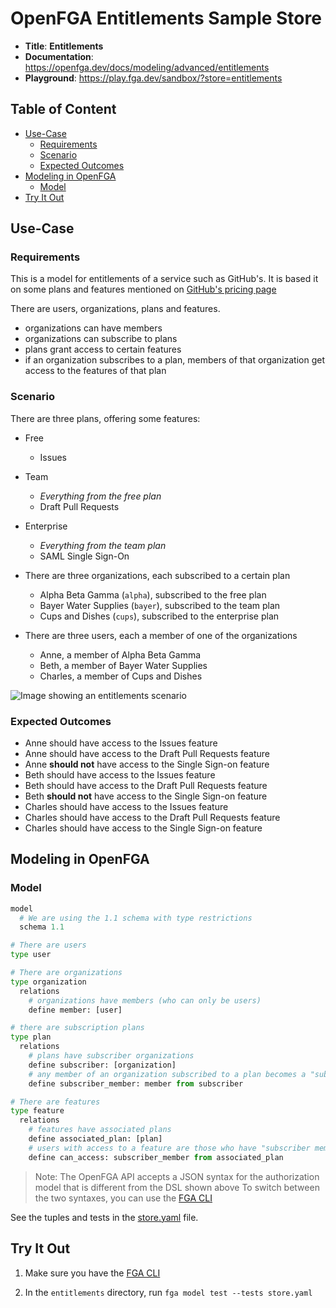 # OpenFGA Entitlements Sample Store

* **Title**: **Entitlements** 
* **Documentation**: https://openfga.dev/docs/modeling/advanced/entitlements
* **Playground**: https://play.fga.dev/sandbox/?store=entitlements

## Table of Content
- [Use-Case](#use-case)
  - [Requirements](#requirements)
  - [Scenario](#scenario)
  - [Expected Outcomes](#expected-outcomes)
- [Modeling in OpenFGA](#modeling-in-openfga)
  - [Model](#model)
- [Try It Out](#try-it-out)

## Use-Case

### Requirements

This is a model for entitlements of a service such as GitHub's. It is based it on some plans and features mentioned on [GitHub's pricing page](https://github.com/pricing)

There are users, organizations, plans and features.
- organizations can have members
- organizations can subscribe to plans
- plans grant access to certain features
- if an organization subscribes to a plan, members of that organization get access to the features of that plan

### Scenario

There are three plans, offering some features:
- Free
  - Issues
- Team
  - _Everything from the free plan_
  - Draft Pull Requests
- Enterprise
  - _Everything from the team plan_
  - SAML Single Sign-On

- There are three organizations, each subscribed to a certain plan

  - Alpha Beta Gamma (`alpha`), subscribed to the free plan
  - Bayer Water Supplies (`bayer`), subscribed to the team plan
  - Cups and Dishes (`cups`), subscribed to the enterprise plan

- There are three users, each a member of one of the organizations
  - Anne, a member of Alpha Beta Gamma
  - Beth, a member of Bayer Water Supplies
  - Charles, a member of Cups and Dishes

<img src="https://openfga.dev/assets/images/entitlements-requirements-fdd4048edc4d4b3b78785f4c0671e0b1.svg" style="max-width: 30rem;" alt="Image showing an entitlements scenario">

### Expected Outcomes

- Anne should have access to the Issues feature
- Anne should have access to the Draft Pull Requests feature
- Anne **should not** have access to the Single Sign-on feature
- Beth should have access to the Issues feature
- Beth should have access to the Draft Pull Requests feature
- Beth **should not** have access to the Single Sign-on feature
- Charles should have access to the Issues feature
- Charles should have access to the Draft Pull Requests feature
- Charles should have access to the Single Sign-on feature

## Modeling in OpenFGA

### Model

```python
model
  # We are using the 1.1 schema with type restrictions
  schema 1.1

# There are users
type user

# There are organizations
type organization
  relations
    # organizations have members (who can only be users)
    define member: [user]

# there are subscription plans
type plan
  relations
    # plans have subscriber organizations
    define subscriber: [organization]
    # any member of an organization subscribed to a plan becomes a "subscriber member"
    define subscriber_member: member from subscriber

# There are features
type feature
  relations
    # features have associated plans
    define associated_plan: [plan]
    # users with access to a feature are those who have "subscriber member" status on the associated plan
    define can_access: subscriber_member from associated_plan
```

> Note: The OpenFGA API accepts a JSON syntax for the authorization model that is different from the DSL shown above
>       To switch between the two syntaxes, you can use the [FGA CLI](https://github.com/openfga/cli)

See the tuples and tests in the [store.yaml](./store.yaml) file.

## Try It Out

1. Make sure you have the [FGA CLI](https://github.com/openfga/cli/?tab=readme-ov-file#installation)

2. In the `entitlements` directory, run `fga model test --tests store.yaml`
